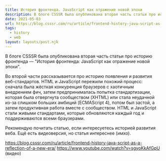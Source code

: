 ```yaml
---
title: История фронтенда. JavaScript как отражение новой эпохи
description: В блоге CSSSR была опубликована вторая часть статьи про историю фронтенда
date: 2021-05-03
url: https://blog.csssr.com/ru/article/frontend-history-java-script-as-a-reflection-of-a-new-era/ https://www.youtube.com/watch?v=sgyoKkAfGpU
tags:
  - history
  - web
layout: layouts/post.njk
---
```

В блоге CSSSR была опубликована вторая часть статьи про историю фронтенда — "История фронтенда: JavaScript как отражение новой эпохи".

Во второй части рассказывается про историю появления и развития веб-стандартов. HTML и JavaScript пережили похожий процесс: сначала была жёсткая конкуренция браузеров с хаотичным внедрением фич, затем предпринималась попытка стандартизации, которая была отвергнута сообществом (XHTML) или стала неудачной из-за слишком больших амбиций (ECMAScript 4), потом был застой, а затем продуктивная работа вместе с сообществом. HTML и JavaScript стали живыми стандартами, которые обновляются каждый год и поддерживаются всеми браузерами.

Рекомендую почитать статью, если интересуетесь историей развития веба. Ещё есть видеоверсия, но статья интереснее (имхо).

https://blog.csssr.com/ru/article/frontend-history-java-script-as-a-reflection-of-a-new-era/
https://www.youtube.com/watch?v=sgyoKkAfGpU (видео)
